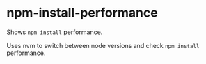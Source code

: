 # npm-install-performance
Shows `npm install` performance.

Uses nvm to switch between node versions and check `npm install` performance. 
